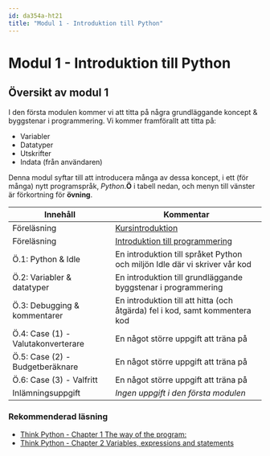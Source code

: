```yaml
---
id: da354a-ht21
title: "Modul 1 - Introduktion till Python"
---
```


# Modul 1 - Introduktion till Python

## Översikt av modul 1

I den första modulen kommer vi att titta på några grundläggande koncept &amp; byggstenar i programmering. Vi kommer framförallt att titta på:

- Variabler
- Datatyper
- Utskrifter
- Indata (från användaren)

Denna modul syftar till att introducera många av dessa koncept, i ett (för många) nytt programspråk, _Python_.**Ö** i tabell nedan, och menyn till vänster är förkortning för **övning**.

| Innehåll | Kommentar |
| --- | --- |
| Föreläsning | [Kursintroduktion](../course) |
| Föreläsning | [Introduktion till programmering](../lecture) |
| Ö.1: Python & Idle | En introduktion till språket Python och miljön Idle där vi skriver vår kod |
| Ö.2: Variabler & datatyper | En introduktion till grundläggande byggstenar i programmering |
| Ö.3: Debugging & kommentarer | En introduktion till att hitta (och åtgärda) fel i kod, samt kommentera kod |
| Ö.4: Case (1) - Valutakonverterare | En något större uppgift att träna på |
| Ö.5: Case (2) - Budgetberäknare | En något större uppgift att träna på |
| Ö.6: Case (3) - Valfritt | En något större uppgift att träna på |
| Inlämningsuppgift | *Ingen uppgift i den första modulen* |

### Rekommenderad läsning

- [Think Python - Chapter 1 The way of the program:](http://greenteapress.com/thinkpython2/html/thinkpython2002.html)
- [Think Python - Chapter 2 Variables, expressions and statements](http://greenteapress.com/thinkpython2/html/thinkpython2003.html)